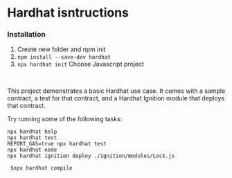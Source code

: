 # Hardhat isntructions

### Installation

1. Create new folder and npm init
2. `npm install --save-dev hardhat`
3. `npx hardhat init` Choose Javascript project

<br>

This project demonstrates a basic Hardhat use case. It comes with a sample contract, a test for that contract, and a Hardhat Ignition module that deploys that contract.

Try running some of the following tasks:

```shell
npx hardhat help
npx hardhat test
REPORT_GAS=true npx hardhat test
npx hardhat node
npx hardhat ignition deploy ./ignition/modules/Lock.js
```

```
 $npx hardhat compile
```
